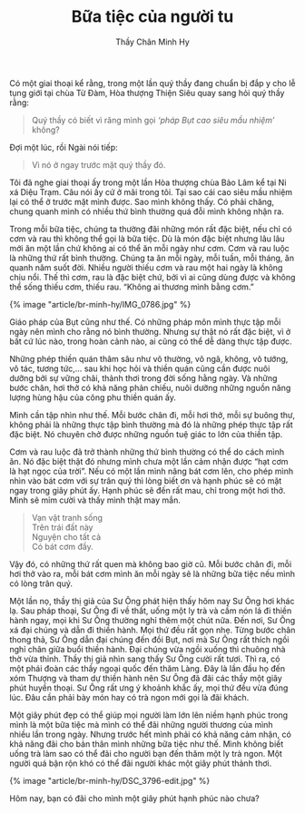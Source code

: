 ﻿---
title: Bữa tiệc của người tu
author: Thầy Chân Minh Hy
---

Có một giai thoại kể rằng, trong một lần quý thầy đang chuẩn bị đắp y cho lễ tụng giới tại chùa Từ Đàm, Hòa thượng Thiện Siêu quay sang hỏi quý thầy rằng:

> Quý thầy có biết vì răng mình gọi *‘pháp Bụt cao siêu mầu nhiệm’* không?

Đợi một lúc, rồi Ngài nói tiếp:

> Vì nó ở ngay trước mặt quý thầy đó. 

Tôi đã nghe giai thoại ấy trong một lần Hòa thượng chùa Bảo Lâm kể tại Ni xá Diệu Trạm. Câu nói ấy cứ ở mãi trong tôi. Tại sao cái cao siêu mầu nhiệm lại có thể ở trước mặt mình được. Sao mình không thấy. Có phải chăng, chung quanh mình có nhiều thứ bình thường quá đỗi mình không nhận ra.

Trong mỗi bữa tiệc, chúng ta thường đãi những món rất đặc biệt, nếu chỉ có cơm và rau thì không thể gọi là bữa tiệc. Dù là món đặc biệt nhưng lâu lâu mới ăn một lần chứ không ai có thể ăn mỗi ngày như cơm. Cơm và rau luộc là những thứ rất bình thường. Chúng ta ăn mỗi ngày, mỗi tuần, mỗi tháng, ăn quanh năm suốt đời. Nhiều người thiếu cơm và rau một hai ngày là không chịu nổi. Thế thì cơm, rau là đặc biệt chứ, bởi vì ai cũng dùng được và không thể sống thiếu cơm, thiếu rau. “Không ai thương mình bằng cơm.”

{% image "article/br-minh-hy/IMG_0786.jpg" %}

Giáo pháp của Bụt cũng như thế. Có những pháp môn mình thực tập mỗi ngày nên mình cho rằng nó bình thường. Nhưng sự thật nó rất đặc biệt, vì ở bất cứ lúc nào, trong hoàn cảnh nào, ai cũng có thể dễ dàng thực tập được.

Những phép thiền quán thâm sâu như vô thường, vô ngã, không, vô tướng, vô tác, tương tức,… sau khi học hỏi và thiền quán cũng cần được nuôi dưỡng bởi sự vững chãi, thảnh thơi trong đời sống hằng ngày. Và những bước chân, hơi thở có khả năng phản chiếu, nuôi dưỡng những nguồn năng lượng hùng hậu của công phu thiền quán ấy.

Mình cần tập nhìn như thế. Mỗi bước chân đi, mỗi hơi thở, mỗi sự buông thư, không phải là những thực tập bình thường mà đó là những phép thực tập rất đặc biệt. Nó chuyên chở được những nguồn tuệ giác to lớn của thiền tập. 

Cơm và rau luộc đã trở thành những thứ bình thường có thể do cách mình ăn. Nó đặc biệt thật đó nhưng mình chưa một lần cảm nhận được “hạt cơm là hạt ngọc của trời”. Nếu có một lần mình nâng bát cơm lên, cho phép mình nhìn vào bát cơm với sự trân quý thì lòng biết ơn và hạnh phúc sẽ có mặt ngay trong giây phút ấy. Hạnh phúc sẽ đến rất mau, chỉ trong một hơi thở. Mình sẽ mỉm cười và thấy mình thật may mắn.

> Vạn vật tranh sống  
> Trên trái đất này  
> Nguyện cho tất cả  
> Có bát cơm đầy.

Vậy đó, có những thứ rất quen mà không bao giờ cũ. Mỗi bước chân đi, mỗi hơi thở vào ra, mỗi bát cơm mình ăn mỗi ngày sẽ là những bữa tiệc nếu mình có lòng trân quý.

Một lần nọ, thầy thị giả của Sư Ông phát hiện thấy hôm nay Sư Ông hơi khác lạ. Sau pháp thoại, Sư Ông đi về thất, uống một ly trà và cầm nón lá đi thiền hành ngay, mọi khi Sư Ông thường nghỉ thêm một chút nữa. Đến nơi, Sư Ông xá đại chúng và dẫn đi thiền hành. Mọi thứ đều rất gọn nhẹ. Từng bước chân thong thả, Sư Ông dẫn đại chúng đến đồi Bụt, nơi mà Sư Ông rất thích ngồi nghỉ chân giữa buổi thiền hành. Đại chúng vừa ngồi xuống thì chuông nhà thờ vừa thỉnh. Thầy thị giả nhìn sang thấy Sư Ông cười rất tươi. Thì ra, có một phái đoàn các thầy ngoại quốc đến thăm Làng. Đây là lần đầu họ đến xóm Thượng và tham dự thiền hành nên Sư Ông đã đãi các thầy một giây phút huyền thoại. Sư Ông rất ưng ý khoảnh khắc ấy, mọi thứ đều vừa đúng lúc. Đâu cần phải bày món hay có trà ngon mới gọi là đãi khách. 

<!-- {% image "article/br-minh-hy/IMG_8496-edited.jpg" %} -->

Một giây phút đẹp có thể giúp mọi người làm lớn lên niềm hạnh phúc trong mình là một bữa tiệc mà mình có thể đãi những người thương của mình nhiều lần trong ngày. Nhưng trước hết mình phải có khả năng cảm nhận, có khả năng đãi cho bản thân mình những bữa tiệc như thế. Mình không biết uống trà làm sao có thể đãi cho người bạn đến thăm một ly trà ngon. Một người quá bận rộn khó có thể đãi người khác một giây phút thảnh thơi. 

{% image "article/br-minh-hy/DSC_3796-edit.jpg" %}

Hôm nay, bạn có đãi cho mình một giây phút hạnh phúc nào chưa?
